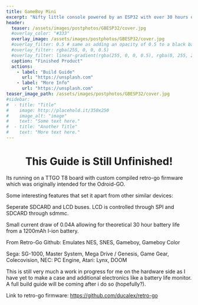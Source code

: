 ```yaml
---
title: GameBoy Mini
excerpt: "Nifty little console powered by an ESP32 with over 30 hours of battery life"
header:
  teaser: /assets/images/postphotos/GBESP32/cover.jpg
  #overlay_color: "#333"
  overlay_image: /assets/images/postphotos/GBESP32/cover.jpg
  #overlay_filter: 0.5 # same as adding an opacity of 0.5 to a black background
  #overlay_filter: rgba(255, 0, 0, 0.5)
  #overlay_filter: linear-gradient(rgba(255, 0, 0, 0.5), rgba(0, 255, 255, 0.5))
  caption: "Finished Product"
  actions:
    - label: "Build Guide"
      url: "https://unsplash.com"
    - label: "More Info"
      url: "https://unsplash.com"
teaser_image_path: /assets/images/postphotos/GBESP32/cover.jpg
#sidebar:
#  - title: "Title"
#    image: http://placehold.it/350x250
#    image_alt: "image"
#    text: "Some text here."
#  - title: "Another Title"
#    text: "More text here."
---
```


# <center> This Guide is Still Unfinished! </center>

Its running on a TTGO T8 board with custom compiled retro-go firmware which was originally intended for the Odroid-GO.

Some interesting features that set it apart from other similar devices:

Seperate SDCARD and LCD buses. LCD is controlled through SPI and SDCARD through sdmmc.

Small current draw of 0.04A allowing for theoretical 30 hour battery life from a 1200mAh l-ion battery.

From Retro-Go Github: Emulates NES, SNES, Gameboy, Gameboy Color

Sega: SG-1000, Master System, Mega Drive / Genesis, Game Gear, Colecovision, NEC: PC Engine, Atari: Lynx, DOOM

This is still very much a work in progress for me on the hardware side as I have yet to make a case and additional electronics like a battery life monitor. A full build guide will be coming after i do so (hopefully?).

Link to retro-go firmware: https://github.com/ducalex/retro-go
